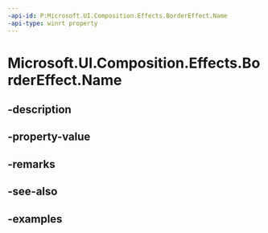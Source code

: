 ```yaml
---
-api-id: P:Microsoft.UI.Composition.Effects.BorderEffect.Name
-api-type: winrt property
---
```


<!-- Property syntax.
public string Name { get;  set; }
-->

# Microsoft.UI.Composition.Effects.BorderEffect.Name

## -description

## -property-value

## -remarks

## -see-also

## -examples

